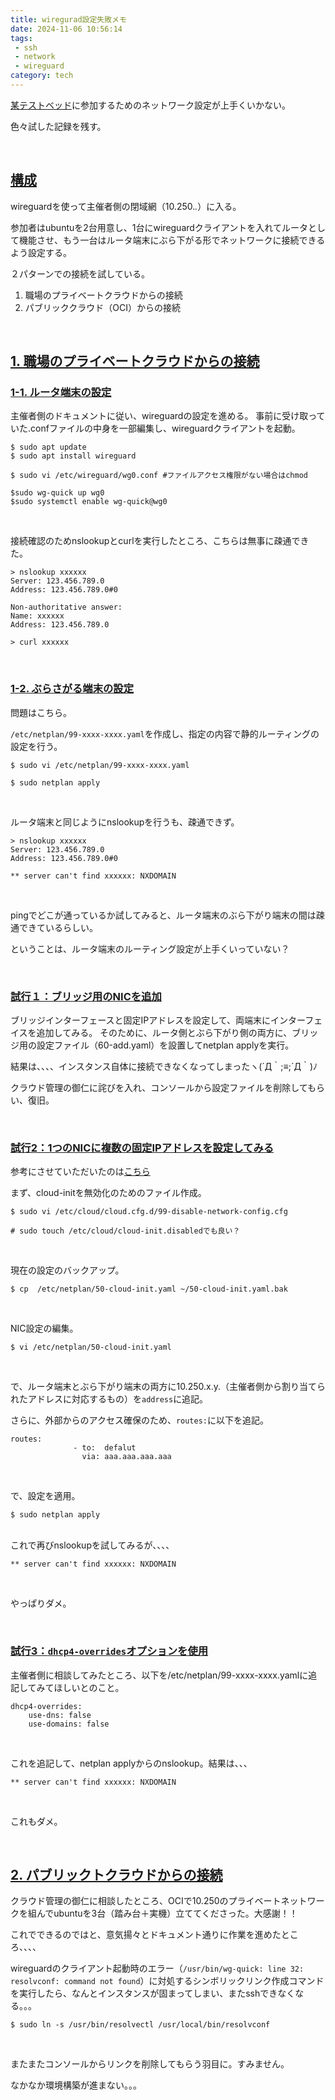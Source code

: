 ```yaml
---
title: wiregurad設定失敗メモ
date: 2024-11-06 10:56:14
tags: 
 - ssh
 - network
 - wireguard
category: tech
---
```


[某テストベッド](https://it.impress.co.jp/category/c320097)に参加するためのネットワーク設定が上手くいかない。

色々試した記録を残す。

<br>

## <u>構成</u>

wireguardを使って主催者側の閉域網（10.250.*.*）に入る。

参加者はubuntuを2台用意し、1台にwireguardクライアントを入れてルータとして機能させ、もう一台はルータ端末にぶら下がる形でネットワークに接続できるよう設定する。

２パターンでの接続を試している。

1. 職場のプライベートクラウドからの接続
2. パブリッククラウド（OCI）からの接続

<br>

## <u>1. 職場のプライベートクラウドからの接続</u>

### <u>1-1. ルータ端末の設定</u>

主催者側のドキュメントに従い、wireguardの設定を進める。
事前に受け取っていた.confファイルの中身を一部編集し、wireguardクライアントを起動。

~~~
$ sudo apt update
$ sudo apt install wireguard

$ sudo vi /etc/wireguard/wg0.conf #ファイルアクセス権限がない場合はchmod

$sudo wg-quick up wg0
$sudo systemctl enable wg-quick@wg0
~~~
<br>

接続確認のためnslookupとcurlを実行したところ、こちらは無事に疎通できた。

~~~
> nslookup xxxxxx
Server: 123.456.789.0
Address: 123.456.789.0#0

Non-authoritative answer:
Name: xxxxxx
Address: 123.456.789.0

> curl xxxxxx
~~~
<br>

### <u>1-2. ぶらさがる端末の設定</u>

問題はこちら。

`/etc/netplan/99-xxxx-xxxx.yaml`を作成し、指定の内容で静的ルーティングの設定を行う。

~~~
$ sudo vi /etc/netplan/99-xxxx-xxxx.yaml

$ sudo netplan apply
~~~
<br>

ルータ端末と同じようにnslookupを行うも、疎通できず。

~~~
> nslookup xxxxxx
Server: 123.456.789.0
Address: 123.456.789.0#0

** server can't find xxxxxx: NXDOMAIN
~~~
<br>

pingでどこが通っているか試してみると、ルータ端末のぶら下がり端末の間は疎通できているらしい。

ということは、ルータ端末のルーティング設定が上手くいっていない？

<br>

### <u>試行１：ブリッジ用のNICを追加</u>

ブリッジインターフェースと固定IPアドレスを設定して、両端末にインターフェイスを追加してみる。
そのために、ルータ側とぶら下がり側の両方に、ブリッジ用の設定ファイル（60-add.yaml）を設置してnetplan applyを実行。

結果は、、、、インスタンス自体に接続できなくなってしまったヽ(´Д｀;≡;´Д｀)ﾉ

クラウド管理の御仁に詫びを入れ、コンソールから設定ファイルを削除してもらい、復旧。

<br>

### <u>試行2：1つのNICに複数の固定IPアドレスを設定してみる</u>

参考にさせていただいたのは[こちら](https://qiita.com/rat-engineer755/items/b04e128ee1d2cb4437a5)

まず、cloud-initを無効化のためのファイル作成。

~~~
$ sudo vi /etc/cloud/cloud.cfg.d/99-disable-network-config.cfg

# sudo touch /etc/cloud/cloud-init.disabledでも良い？
~~~
<br>

現在の設定のバックアップ。

~~~
$ cp  /etc/netplan/50-cloud-init.yaml ~/50-cloud-init.yaml.bak
~~~
<br>

NIC設定の編集。

~~~
$ vi /etc/netplan/50-cloud-init.yaml
~~~
<br>

で、ルータ端末とぶら下がり端末の両方に10.250.x.y.（主催者側から割り当てられたアドレスに対応するもの）を`address`に追記。

さらに、外部からのアクセス確保のため、`routes:`に以下を追記。

~~~
routes: 
              - to:  defalut
                via: aaa.aaa.aaa.aaa 
~~~
<br>

で、設定を適用。

~~~
$ sudo netplan apply
~~~
<br>
これで再びnslookupを試してみるが、、、、

~~~
** server can't find xxxxxx: NXDOMAIN
~~~
<br>

やっぱりダメ。

<br>

### <u>試行3：`dhcp4-overrides`オプションを使用</u>

主催者側に相談してみたところ、以下を/etc/netplan/99-xxxx-xxxx.yamlに追記してみてほしいとのこと。

~~~
dhcp4-overrides:
    use-dns: false
    use-domains: false
~~~
<br>

これを追記して、netplan applyからのnslookup。結果は、、、

~~~
** server can't find xxxxxx: NXDOMAIN
~~~
<br>

これもダメ。

<br>

## <u>2. パブリックトクラウドからの接続</u>

クラウド管理の御仁に相談したところ、OCIで10.250のプライベートネットワークを組んでubuntuを3台（踏み台＋実機）立ててくださった。大感謝！！

これでできるのではと、意気揚々とドキュメント通りに作業を進めたところ、、、、

wireguardのクライアント起動時のエラー（`/usr/bin/wg-quick: line 32: resolvconf: command not found`）に対処するシンボリックリンク作成コマンドを実行したら、なんとインスタンスが固まってしまい、またsshできなくなる。。。

~~~
$ sudo ln -s /usr/bin/resolvectl /usr/local/bin/resolvconf
~~~
<br>

またまたコンソールからリンクを削除してもらう羽目に。すみません。

なかなか環境構築が進まない。。。

<br>